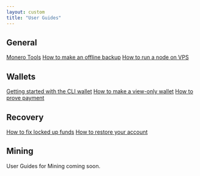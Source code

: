 ```yaml
---
layout: custom
title: "User Guides"
---
```

<div class="guides">
<section class="container">
    <div class="row">
        <div class="left half no-pad-sm col-lg-6 col-md-6 col-sm-12 col-xs-12">
            <div class="info-block">
                <div class="row center-xs">
                    <div class="col">
                        <h2>General</h2>
                    </div>
                </div>
<div class="row start-xs" markdown="1">

[Monero Tools](monero_tools.html)
[How to make an offline backup](Offline_Backup.html)
[How to run a node on VPS](vps_run_node.html)

</div>
            </div>
        </div>
        <div class="right half col-lg-6 col-md-6 col-sm-12 col-xs-12">
            <div class="info-block">
                <div class="row center-xs">
                    <div class="col">
                        <h2>Wallets</h2>
                    </div>
                </div>
<div class="row start-xs" markdown="1">

[Getting started with the CLI wallet](monero-wallet-cli.html)
[How to make a view-only wallet](view_only.html)
[How to prove payment](prove-payment.html)

</div>
            </div>
        </div>
    </div>
</section>

<section class="container">
    <div class="row">
        <div class="left half no-pad-sm col-lg-6 col-md-6 col-sm-12 col-xs-12">
            <div class="info-block">
                <div class="row center-xs">
                    <div class="col">
                        <h2>Recovery</h2>
                    </div>
                </div>
<div class="row start-xs" markdown="1">

[How to fix locked up funds](howto_fix_stuck_funds.html)
[How to restore your account](restore_account.html)

</div>
            </div>
        </div>
        <div class="right half col-lg-6 col-md-6 col-sm-12 col-xs-12">
            <div class="info-block">
                <div class="row center-xs">
                    <div class="col">
                        <h2>Mining</h2>
                    </div>
                </div>
<div class="row start-xs text-center" markdown="1">

User Guides for Mining coming soon.

</div>
            </div>
        </div>
    </div>
</section>
</div>